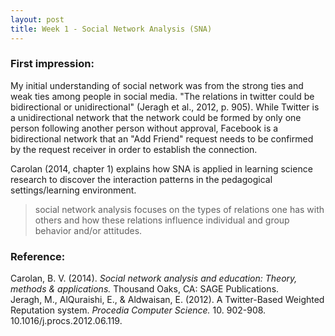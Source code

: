 ```yaml
---
layout: post
title: Week 1 - Social Network Analysis (SNA)
---
```


### First impression:
My initial understanding of social network was from the strong ties and weak ties among people in social media. "The relations in twitter could be bidirectional or unidirectional" (Jeragh et al., 2012, p. 905). While Twitter is a unidirectional network that the network could be formed by only one person following another person without approval, Facebook is a bidirectional network that an "Add Friend" request needs to be confirmed by the request receiver in order to establish the connection. 

Carolan (2014, chapter 1) explains how SNA is applied in learning science research to discover the interaction patterns in the pedagogical settings/learning environment.
> social network analysis focuses on the types of relations one has with others and
> how these relations influence individual and group behavior and/or attitudes.

### Reference:
Carolan, B. V. (2014). *Social network analysis and education: Theory, methods & applications.* Thousand Oaks, CA: SAGE Publications.   
Jeragh, M., AlQuraishi, E., & Aldwaisan, E. (2012). A Twitter-Based Weighted Reputation system. *Procedia Computer Science.* 10. 902-908. 10.1016/j.procs.2012.06.119.
